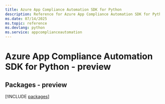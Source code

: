 ```yaml
---
title: Azure App Compliance Automation SDK for Python
description: Reference for Azure App Compliance Automation SDK for Python
ms.date: 07/14/2025
ms.topic: reference
ms.devlang: python
ms.service: appcomplianceautomation
---
```

# Azure App Compliance Automation SDK for Python - preview
## Packages - preview
[!INCLUDE [packages](app-compliance-automation-index.md)]